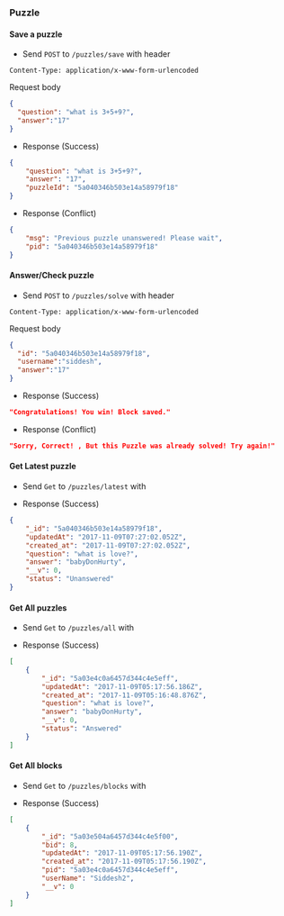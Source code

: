 ### Puzzle 

#### Save a puzzle 

* Send `POST` to `/puzzles/save` with 
header
```
Content-Type: application/x-www-form-urlencoded
```
Request body 
```json
{
  "question": "what is 3+5+9?",
  "answer":"17"
}
```

* Response (Success) 
```json
{
    "question": "what is 3+5+9?",
    "answer": "17",
    "puzzleId": "5a040346b503e14a58979f18"
}
```
* Response (Conflict)
```json
{
    "msg": "Previous puzzle unanswered! Please wait",
    "pid": "5a040346b503e14a58979f18"
}
```

#### Answer/Check puzzle 

* Send `POST` to `/puzzles/solve` with 
header
```
Content-Type: application/x-www-form-urlencoded
```
Request body 
```json
{
  "id": "5a040346b503e14a58979f18",
  "username":"siddesh",
  "answer":"17"
}
```

* Response (Success) 
```json
"Congratulations! You win! Block saved."
```
* Response (Conflict)
```json
"Sorry, Correct! , But this Puzzle was already solved! Try again!"
```


#### Get Latest puzzle 

* Send `Get` to `/puzzles/latest` with 

* Response (Success) 
```json
{
    "_id": "5a040346b503e14a58979f18",
    "updatedAt": "2017-11-09T07:27:02.052Z",
    "created_at": "2017-11-09T07:27:02.052Z",
    "question": "what is love?",
    "answer": "babyDonHurty",
    "__v": 0,
    "status": "Unanswered"
}
```

#### Get All puzzles

* Send `Get` to `/puzzles/all` with 

* Response (Success) 
```json
[
    {
        "_id": "5a03e4c0a6457d344c4e5eff",
        "updatedAt": "2017-11-09T05:17:56.186Z",
        "created_at": "2017-11-09T05:16:48.876Z",
        "question": "what is love?",
        "answer": "babyDonHurty",
        "__v": 0,
        "status": "Answered"
    }
]
```


#### Get All blocks

* Send `Get` to `/puzzles/blocks` with 

* Response (Success) 
```json
[
    {
        "_id": "5a03e504a6457d344c4e5f00",
        "bid": 8,
        "updatedAt": "2017-11-09T05:17:56.190Z",
        "created_at": "2017-11-09T05:17:56.190Z",
        "pid": "5a03e4c0a6457d344c4e5eff",
        "userName": "Siddesh2",
        "__v": 0
    }
]
```